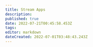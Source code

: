 ```yaml
---
title: Stream Apps
description: 
published: true
date: 2022-07-21T00:45:58.453Z
tags: 
editor: markdown
dateCreated: 2022-07-01T03:48:43.243Z
---
```


<p></p>